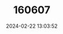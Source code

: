 ---
title: "160607"
category: "Micropentila adelgitha"
draft: false
date: 2024-02-22 13:03:52
languages:
  English: ["Common Dots"]
---